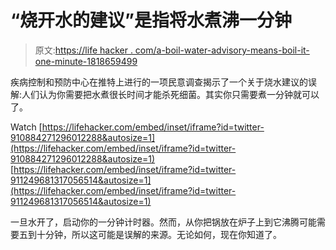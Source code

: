 # “烧开水的建议”是指将水煮沸一分钟

> 原文:[https://life hacker . com/a-boil-water-advisory-means-boil-it-one-minute-1818659499](https://lifehacker.com/a-boil-water-advisory-means-boil-it-for-one-minute-1818659499)

疾病控制和预防中心在推特上进行的一项民意调查揭示了一个关于烧水建议的误解:人们认为你需要把水煮很长时间才能杀死细菌。其实你只需要煮一分钟就可以了。

Watch [https://lifehacker.com/embed/inset/iframe?id=twitter-910884271296012288&autosize=1](https://lifehacker.com/embed/inset/iframe?id=twitter-910884271296012288&autosize=1)  [https://lifehacker.com/embed/inset/iframe?id=twitter-911249681317056514&autosize=1](https://lifehacker.com/embed/inset/iframe?id=twitter-911249681317056514&autosize=1) 

一旦水开了，启动你的一分钟计时器。然而，从你把锅放在炉子上到它沸腾可能需要五到十分钟，所以这可能是误解的来源。无论如何，现在你知道了。